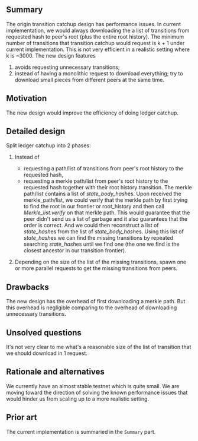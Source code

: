 ## Summary

The origin transition catchup design has performance issues. In
current implementation, we would always downloading the a list of transitions
from requested hash to peer's root (plus the entire root history).
The minimum number of transitions that transition catchup would request is
k + 1 under current implementation. This is not very efficient in a realistic
setting where k is ~3000. The new design features
1) avoids requesting unnecessary transitions;
2) instead of having a monolithic request to download everything; try to
   download small pieces from different peers at the same time.

## Motivation

The new design would improve the efficiency of doing ledger catchup.

## Detailed design

Split ledger catchup into 2 phases:

1) Instead of
   * requesting a path/list of transitions from peer's root history to the requested hash,
   * requesting a merkle path/list from peer's root history to the requested hash together with their root history transition.
   The merkle path/list contains a list of *state_body_hash*es. Upon received
   the merkle_path/list, we could verify that the merkle path by first trying
   to find the root in our frontier or root_history and then call
   *Merkle_list.verify* on that merkle path. This would guarantee that the
   peer didn't send us a list of garbage and it also guarantees that the
   order is correct. And we could then reconstruct a list of *state_hash*es
   from the list of *state_body_hash*es. Using this list of *state_hash*es we
   can find the missing transitions by repeated searching *state_hash*es until
   we find one (the one we find is the closest ancestor in our transition
   frontier).
   
2) Depending on the size of the list of the missing transitions, spawn one or
   more parallel requests to get the missing transitions from peers.
   
## Drawbacks

The new design has the overhead of first downloading a merkle path. But this
overhead is negligible comparing to the overhead of downloading unnecessary
transitions.

## Unsolved questions

It's not very clear to me what's a reasonable size of the list of transition
that we should download in 1 request.

## Rationale and alternatives

We currently have an almost stable testnet which is quite small. We are
moving toward the direction of solving the known performance issues that would
hinder us from scaling up to a more realistic setting.

## Prior art

The current implementation is summaried in the `Summary` part.
